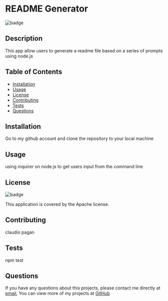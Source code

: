 # README Generator
  ![badge](https://img.shields.io/badge/license-Apache-blue.svg)
  
  ## Description 
  This app allow users to generate a readme file based on a series of prompts using node.js

  ## Table of Contents
  * [Installation](#installation)
  * [Usage](#usage)
  * [License](#license)
  * [Contributing](#contributing)
  * [Tests](#tests)
  * [Questions](#questions)
  
  ## Installation 
  Go to my github account and clone the repository to your local machine

  ## Usage 
  using inquirer on node.js to get users input from the command line

  ## License
  ![badge](https://img.shields.io/badge/license-Apache-blue.svg)

  This application is covered by the Apache license.

  ## Contributing 
  claudio pagan

  ## Tests
  npm test

  ## Questions
  If you have any questions about this projects, please contact me directly at [email](mailto:techjr57@gmail.com), You can view more of my projects at [GitHub](https://github.com/Claud9855)
